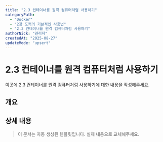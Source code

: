 ```yaml
---
title: "2.3 컨테이너를 원격 컴퓨터처럼 사용하기"
categoryPath:
  - "Docker"
  - "2장 도커의 기본적인 사용법"
  - "2.3 컨테이너를 원격 컴퓨터처럼 사용하기"
authorNick: "관리자"
createdAt: "2025-08-27"
updateMode: "upsert"
---
```


# 2.3 컨테이너를 원격 컴퓨터처럼 사용하기

이곳에 2.3 컨테이너를 원격 컴퓨터처럼 사용하기에 대한 내용을 작성해주세요.

## 개요

<!-- 내용을 작성해주세요 -->

## 상세 내용

<!-- 내용을 작성해주세요 -->

> 이 문서는 자동 생성된 템플릿입니다. 실제 내용으로 교체해주세요.
